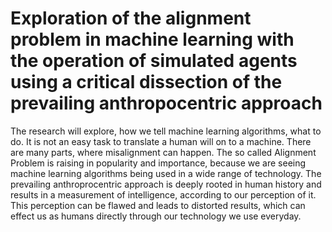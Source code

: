 # **Exploration of the alignment problem in machine learning with the operation of simulated agents using a critical dissection of the prevailing anthropocentric approach**

The research will explore, how we tell machine learning algorithms, what to do. It is not an easy task to translate a human will on to a machine. There are many parts, where misalignment can happen. The so called Alignment Problem is raising in popularity and importance, because we are seeing machine learning algorithms being used in a wide range of technology. The prevailing anthroprocentric approach is deeply rooted in human history and results in a measurement of intelligence, according to our perception of it. This perception can be flawed and leads to distorted results, which can effect us as humans directly through our technology we use everyday.